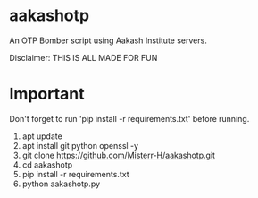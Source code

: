 # aakashotp
An OTP Bomber script using Aakash Institute servers.

Disclaimer: THIS IS ALL MADE FOR FUN

# Important
Don't forget to run 'pip install -r requirements.txt' before running.

1. apt update
2. apt install git python openssl -y
3. git clone https://github.com/Misterr-H/aakashotp.git
4. cd aakashotp
5. pip install -r requirements.txt
6. python aakashotp.py
